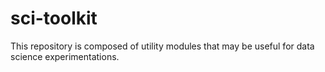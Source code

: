 # sci-toolkit
This repository is composed of utility modules that may be useful for data science experimentations.
